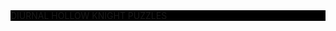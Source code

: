 <html>
<body>
<div src="Title" style="background-color: #000000;">
  DIURNAL HOLLOW KNIGHT PUZZLES
</div>
</body>


</html>
